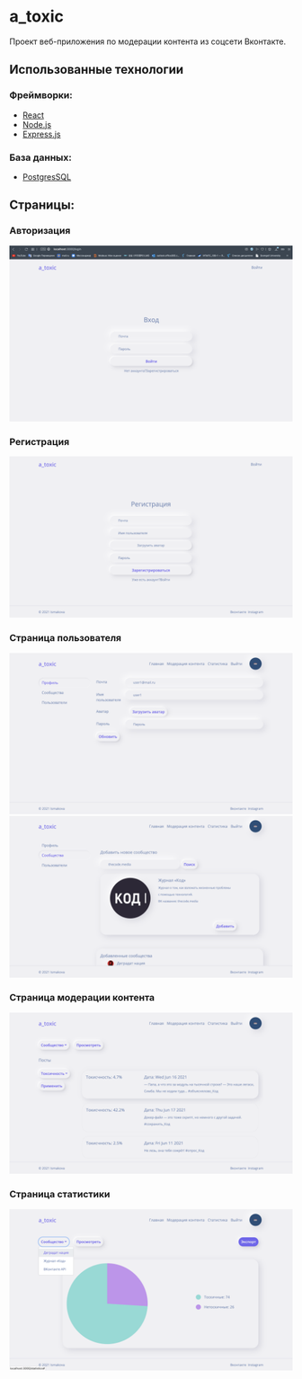 # a_toxic
Проект веб-приложения по модерации контента из соцсети Вконтакте.
## Использованные технологии
### Фреймворки:
* [React](https://ru.reactjs.org)
* [Node.js](https://nodejs.org/en/)
* [Express.js](https://expressjs.com/ru/)
### База данных:
* [PostgresSQL](https://www.postgresql.org)

## Страницы:
### Авторизация

![](forms_pics/login.png)

### Регистрация

![](forms_pics/registration.png)

### Страница пользователя 

![](forms_pics/user_page_1.png)
![](forms_pics/user_page_2.png)

### Страница модерации контента

![](forms_pics/content_moderation.png)

### Страница статистики

![](forms_pics/statistics.png)
